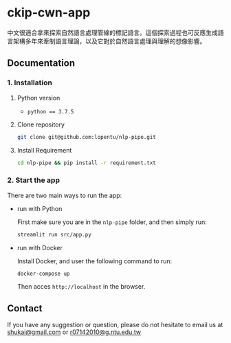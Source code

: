 # **ckip-cwn-app**
中文很適合拿來探索自然語言處理管線的標記語言。這個探索過程也可反應生成語言架構多年來牽制語言理論，以及它對於自然語言處理與理解的想像影響。

## **Documentation**
### 1. Installation

1. Python version
   * `python == 3.7.5`

2. Clone repository

    ```bash
    git clone git@github.com:lopentu/nlp-pipe.git
    ```

3. Install Requirement
    ```bash
    cd nlp-pipe && pip install -r requirement.txt      
    ```


### 2. Start the app
There are two main ways to run the app:

- run with Python 

  First make sure you are in the `nlp-pipe` folder, and then simply run:

  ```bash 
  streamlit run src/app.py
  ```

- run with Docker
  
  Install Docker, and user the following command to run:
  
  ```bash
  docker-compose up
  ```

  Then acces `http://localhost` in the browser.


## Contact
If you have any suggestion or question, please do not hesitate to email us at shukai@gmail.com or r07142010@g.ntu.edu.tw
